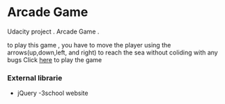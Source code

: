 # Arcade Game
Udacity project .
Arcade Game .

to play this game , you have to move the player using the arrows(up,down,left, and right) to reach the sea without coliding with any bugs
Click [here](https://github.com/moafaqS/Arcade-game.git/) to play the game 
### External librarie
- jQuery
-3school website

